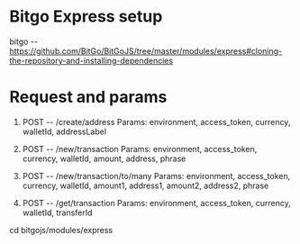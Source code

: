 # Bitgo Express setup

bitgo -- https://github.com/BitGo/BitGoJS/tree/master/modules/express#cloning-the-repository-and-installing-dependencies

# Request and params

1. POST -- /create/address
    Params: environment, access_token, currency, walletId, addressLabel

2. POST -- /new/transaction
    Params: environment, access_token, currency, walletId, amount, address, phrase

3. POST -- /new/transaction/to/many
    Params: environment, access_token, currency, walletId, amount1, address1, amount2, address2, phrase

4. POST -- /get/transaction
    Params: environment, access_token, currency, walletId, transferId



cd bitgojs/modules/express
